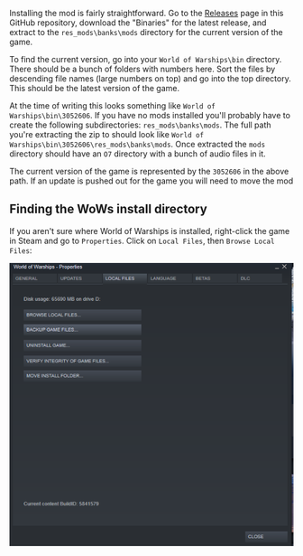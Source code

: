 Installing the mod is fairly straightforward. Go to the [Releases](https://github.com/landaire/O7/releases/) page in this GitHub repository, download the "Binaries" for the latest release, and extract to the `res_mods\banks\mods` directory for the current version of the game.

To find the current version, go into your `World of Warships\bin` directory. There should be a bunch of folders with numbers here. Sort the files by descending file names (large numbers on top) and go into the top directory. This should be the latest version of the game.

At the time of writing this looks something like `World of Warships\bin\3052606`. If you have no mods installed you'll probably have to create the following subdirectories: `res_mods\banks\mods`. The full path you're extracting the zip to should look like `World of Warships\bin\3052606\res_mods\banks\mods`. Once extracted the `mods` directory should have an `O7` directory with a bunch of audio files in it.

The current version of the game is represented by the `3052606` in the above path. If an update is pushed out for the game you will need to move the mod

## Finding the WoWs install directory

If you aren't sure where World of Warships is installed, right-click the game in Steam and go to `Properties`. Click on `Local Files`, then `Browse Local Files`:

![Steam Properties](img/wows_properties.png)
